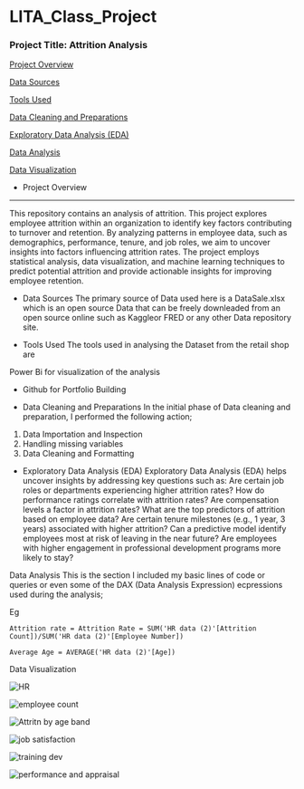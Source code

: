# LITA_Class_Project

### Project Title: Attrition Analysis

[Project Overview](#project-overview)


[Data Sources](#data-sources)


[Tools Used](#tools-used)


[Data Cleaning and Preparations](#data-cleaning-and-preparations)


[Exploratory Data Analysis (EDA)](exploratory-data-analysis-eda)


[Data Analysis](#data-analysis)


[Data Visualization](#data-visualization)

- Project Overview
---
This repository contains an analysis of attrition. This project explores employee attrition within an organization to identify key factors contributing to turnover and retention. By analyzing patterns in employee data, such as demographics, performance, tenure, and job roles, we aim to uncover insights into factors influencing attrition rates. The project employs statistical analysis, data visualization, and machine learning techniques to predict potential attrition and provide actionable insights for improving employee retention.

- Data Sources
The primary source of Data used here is a DataSale.xlsx which is an open source Data that can be freely downleaded from an open source online such as Kaggleor FRED or any other Data repository site.

- Tools Used
The tools used in analysing the Dataset from the retail shop are

Power Bi for visualization of the analysis

- Github for Portfolio Building

- Data Cleaning and Preparations
In the initial phase of Data cleaning and preparation, I performed the following action;

1. Data Importation and Inspection
2. Handling missing variables
3. Data Cleaning and Formatting

- Exploratory Data Analysis (EDA)
Exploratory Data Analysis (EDA) helps uncover insights by addressing key questions such as:
Are certain job roles or departments experiencing higher attrition rates?
How do performance ratings correlate with attrition rates?
Are compensation levels a factor in attrition rates?
What are the top predictors of attrition based on employee data?
Are certain tenure milestones (e.g., 1 year, 3 years) associated with higher attrition?
Can a predictive model identify employees most at risk of leaving in the near future?
Are employees with higher engagement in professional development programs more likely to stay?

Data Analysis
This is the section I included my basic lines of code or queries or even some of the DAX (Data Analysis Expression) ecpressions used during the analysis;

Eg
```POWER BI
Attrition rate = Attrition Rate = SUM('HR data (2)'[Attrition Count])/SUM('HR data (2)'[Employee Number])
```

```POWER BI
Average Age = AVERAGE('HR data (2)'[Age])
```

Data Visualization

![HR ](https://github.com/user-attachments/assets/24625022-116a-4769-a806-5f76b760d7cf)


![employee count](https://github.com/user-attachments/assets/7b9bf54c-1da5-4f00-a9ce-ac3784ce672f)


![Attritn by age band](https://github.com/user-attachments/assets/91ccd31f-456a-4cc8-8ff6-a981dcc066cd)


![job satisfaction](https://github.com/user-attachments/assets/372f76f0-87d3-46f9-a570-9a6f85eeaf4c)


![training   dev](https://github.com/user-attachments/assets/aae0b46b-f8cd-4e21-a4bb-41acb51ce43b)


![performance and appraisal](https://github.com/user-attachments/assets/a3a5eed1-c0bc-497d-bd72-bff7ff29e338)


